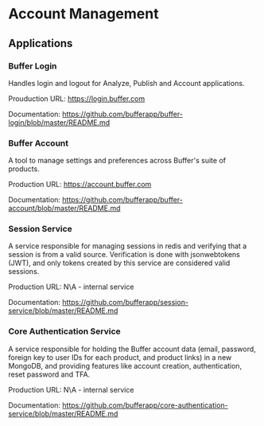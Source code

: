 # Account Management

## Applications

### Buffer Login

Handles login and logout for Analyze, Publish and Account applications.

Prouduction URL: https://login.buffer.com

Documentation: https://github.com/bufferapp/buffer-login/blob/master/README.md

### Buffer Account

A tool to manage settings and preferences across Buffer's suite of products.

Production URL: https://account.buffer.com

Documentation: https://github.com/bufferapp/buffer-account/blob/master/README.md

### Session Service

A service responsible for managing sessions in redis and verifying that a session is from a valid source. Verification is done with jsonwebtokens (JWT), and only tokens created by this service are considered valid sessions.

Production URL: N\A - internal service

Documentation: https://github.com/bufferapp/session-service/blob/master/README.md


### Core Authentication Service

A service responsible for holding the Buffer account data (email, password, foreign key to user IDs for each product, and product links) in a new MongoDB, and providing features like account creation, authentication, reset password and TFA.

Production URL: N\A - internal service

Documentation: https://github.com/bufferapp/core-authentication-service/blob/master/README.md
